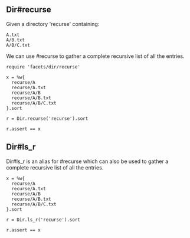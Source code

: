 ## Dir#recurse

Given a directory 'recurse' containing:

    A.txt
    A/B.txt
    A/B/C.txt

We can use #recurse to gather a complete recursive
list of all the entries.

    require 'facets/dir/recurse'

    x = %w{
      recurse/A
      recurse/A.txt
      recurse/A/B
      recurse/A/B.txt
      recurse/A/B/C.txt
    }.sort

    r = Dir.recurse('recurse').sort

    r.assert == x

## Dir#ls_r

Dir#ls_r is an alias for #recurse which can also be used to gather
a complete recursive list of all the entries.

    x = %w{
      recurse/A
      recurse/A.txt
      recurse/A/B
      recurse/A/B.txt
      recurse/A/B/C.txt
    }.sort

    r = Dir.ls_r('recurse').sort

    r.assert == x
